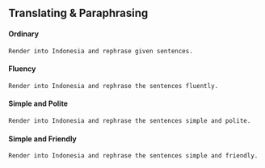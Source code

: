 <style>
  code {
    white-space : pre-wrap !important;
    word-break: break-word;
  }
</style>

## Translating & Paraphrasing

#### Ordinary
```
Render into Indonesia and rephrase given sentences.
```

#### Fluency
```
Render into Indonesia and rephrase the sentences fluently.
```

#### Simple and Polite
```
Render into Indonesia and rephrase the sentences simple and polite.
```

#### Simple and Friendly
```
Render into Indonesia and rephrase the sentences simple and friendly.
```